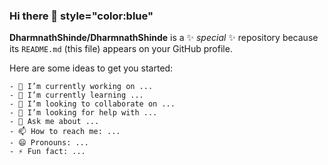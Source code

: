 ### Hi there 👋  style="color:blue"


**DharmnathShinde/DharmnathShinde** is a ✨ _special_ ✨ repository because its `README.md` (this file) appears on your GitHub profile.



Here are some ideas to get you started:
```
- 🔭 I’m currently working on ...
- 🌱 I’m currently learning ...
- 👯 I’m looking to collaborate on ...
- 🤔 I’m looking for help with ...
- 💬 Ask me about ...
- 📫 How to reach me: ...
- 😄 Pronouns: ...
- ⚡ Fun fact: ...
```
